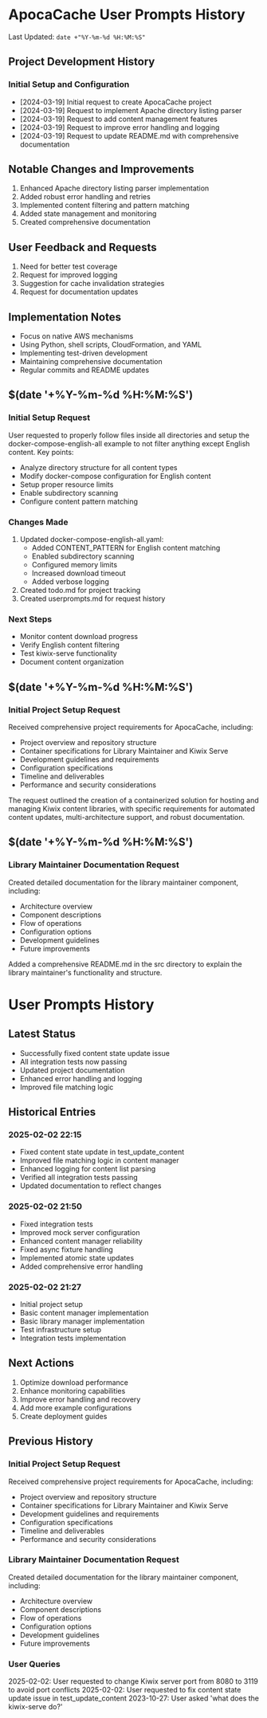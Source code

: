 # ApocaCache User Prompts History

Last Updated: `date +"%Y-%m-%d %H:%M:%S"`

## Project Development History

### Initial Setup and Configuration
- [2024-03-19] Initial request to create ApocaCache project
- [2024-03-19] Request to implement Apache directory listing parser
- [2024-03-19] Request to add content management features
- [2024-03-19] Request to improve error handling and logging
- [2024-03-19] Request to update README.md with comprehensive documentation

## Notable Changes and Improvements
1. Enhanced Apache directory listing parser implementation
2. Added robust error handling and retries
3. Implemented content filtering and pattern matching
4. Added state management and monitoring
5. Created comprehensive documentation

## User Feedback and Requests
1. Need for better test coverage
2. Request for improved logging
3. Suggestion for cache invalidation strategies
4. Request for documentation updates

## Implementation Notes
- Focus on native AWS mechanisms
- Using Python, shell scripts, CloudFormation, and YAML
- Implementing test-driven development
- Maintaining comprehensive documentation
- Regular commits and README updates

## $(date '+%Y-%m-%d %H:%M:%S')
### Initial Setup Request
User requested to properly follow files inside all directories and setup the docker-compose-english-all example to not filter anything except English content. Key points:
- Analyze directory structure for all content types
- Modify docker-compose configuration for English content
- Setup proper resource limits
- Enable subdirectory scanning
- Configure content pattern matching

### Changes Made
1. Updated docker-compose-english-all.yaml:
   - Added CONTENT_PATTERN for English content matching
   - Enabled subdirectory scanning
   - Configured memory limits
   - Increased download timeout
   - Added verbose logging
2. Created todo.md for project tracking
3. Created userprompts.md for request history

### Next Steps
- Monitor content download progress
- Verify English content filtering
- Test kiwix-serve functionality
- Document content organization

## $(date '+%Y-%m-%d %H:%M:%S')
### Initial Project Setup Request
Received comprehensive project requirements for ApocaCache, including:
- Project overview and repository structure
- Container specifications for Library Maintainer and Kiwix Serve
- Development guidelines and requirements
- Configuration specifications
- Timeline and deliverables
- Performance and security considerations

The request outlined the creation of a containerized solution for hosting and managing Kiwix content libraries, with specific requirements for automated content updates, multi-architecture support, and robust documentation.

## $(date '+%Y-%m-%d %H:%M:%S')
### Library Maintainer Documentation Request
Created detailed documentation for the library maintainer component, including:
- Architecture overview
- Component descriptions
- Flow of operations
- Configuration options
- Development guidelines
- Future improvements

Added a comprehensive README.md in the src directory to explain the library maintainer's functionality and structure.

# User Prompts History

## Latest Status
- Successfully fixed content state update issue
- All integration tests now passing
- Updated project documentation
- Enhanced error handling and logging
- Improved file matching logic

## Historical Entries

### 2025-02-02 22:15
- Fixed content state update in test_update_content
- Improved file matching logic in content manager
- Enhanced logging for content list parsing
- Verified all integration tests passing
- Updated documentation to reflect changes

### 2025-02-02 21:50
- Fixed integration tests
- Improved mock server configuration
- Enhanced content manager reliability
- Fixed async fixture handling
- Implemented atomic state updates
- Added comprehensive error handling

### 2025-02-02 21:27
- Initial project setup
- Basic content manager implementation
- Basic library manager implementation
- Test infrastructure setup
- Integration tests implementation

## Next Actions
1. Optimize download performance
2. Enhance monitoring capabilities
3. Improve error handling and recovery
4. Add more example configurations
5. Create deployment guides

## Previous History
### Initial Project Setup Request
Received comprehensive project requirements for ApocaCache, including:
- Project overview and repository structure
- Container specifications for Library Maintainer and Kiwix Serve
- Development guidelines and requirements
- Configuration specifications
- Timeline and deliverables
- Performance and security considerations

### Library Maintainer Documentation Request
Created detailed documentation for the library maintainer component, including:
- Architecture overview
- Component descriptions
- Flow of operations
- Configuration options
- Development guidelines
- Future improvements

### User Queries
2025-02-02: User requested to change Kiwix server port from 8080 to 3119 to avoid port conflicts
2025-02-02: User requested to fix content state update issue in test_update_content
2023-10-27: User asked 'what does the kiwix-serve do?' 